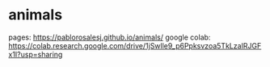 # animals

pages: https://pablorosalesj.github.io/animals/
google colab: https://colab.research.google.com/drive/1jSwlle9_p6Ppksvzoa5TkLzaIRJGFx1I?usp=sharing
